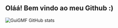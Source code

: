 ## Oláá! Bem vindo ao meu Github :)

<!--
**GuiGMF/GuiGMF** is a ✨ _special_ ✨ repository because its `README.md` (this file) appears on your GitHub profile.

Here are some ideas to get you started:

- 🔭 I’m currently working on ...
- 🌱 I’m currently learning ...
- 👯 I’m looking to collaborate on ...
- 🤔 I’m looking for help with ...
- 💬 Ask me about ...
- 📫 How to reach me: ...
- 😄 Pronouns: ...
- ⚡ Fun fact: ...
-->

![GuiGMF GitHub stats](https://github-readme-stats.vercel.app/api?username=GuiGMF&show_icons=true&theme=radical)
